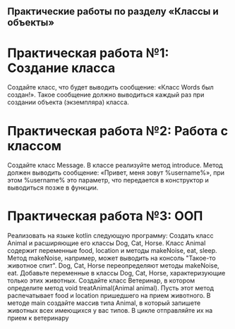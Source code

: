 ## Практические работы по разделу «Классы и объекты»
# Практическая работа №1: Создание класса
Создайте класс, что будет выводить сообщение: «Класс Words был создан!». 
Такое сообщение должно выводиться каждый раз при создании объекта 
(экземпляра) класса.

# Практическая работа №2: Работа с классом
Создайте класс Message.
В классе реализуйте метод introduce. Метод должен выводить сообщение: 
«Привет, меня зовут %username%», при этом %username% это параметр, что 
передается в конструктор и выводиться позже в функции.

# Практическая работа №3: ООП
Реализовать на языке kotlin следующую программу:
Создать класс Animal и расширяющие его классы Dog, Cat, Horse. Класс 
Animal содержит переменные food, location и методы makeNoise, eat, sleep. 
Метод makeNoise, например, может выводить на консоль "Такое-то 
животное спит". Dog, Cat, Horse переопределяют методы makeNoise, eat. 
Добавьте переменные в классы Dog, Cat, Horse, характеризующие только 
этих животных. Создайте класс Ветеринар, в котором определите метод 
void treatAnimal(Animal animal). Пусть этот метод распечатывает food и 
location пришедшего на прием животного. В методе main создайте массив 
типа Animal, в который запишете животных всех имеющихся у вас типов. В 
цикле отправляйте их на прием к ветеринару
